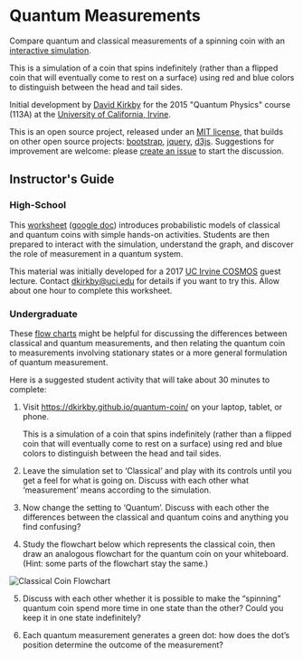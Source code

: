 # Quantum Measurements

Compare quantum and classical measurements of a spinning coin with an
[interactive simulation](https://dkirkby.github.io/quantum-coin/).

This is a simulation of a coin that spins indefinitely (rather than a flipped coin that will eventually come to rest on a surface) using red and blue colors to distinguish between the head and tail sides.

Initial development by [David Kirkby](https://github.com/dkirkby) for the 2015 "Quantum Physics" course (113A) at the [University of California, Irvine](https://uci.edu).

This is an open source project, released under an [MIT license](https://dkirkby.github.io/quantum-coin/LICENSE.txt), that builds on other open source projects: [bootstrap](https://getbootstrap.com/), [jquery](https://jquery.com/), [d3js](https://d3js.org/).  Suggestions for improvement are welcome: please [create an issue](https://github.com/dkirkby/quantum-coin/issues) to start the discussion.

## Instructor's Guide

### High-School

This [worksheet](worksheet.pdf) ([google doc](https://docs.google.com/document/d/1DEWXUu6ZPDZRkrM1HnrpYIPooglALVOK-nNGA__wWOA/edit?usp=sharing)) introduces probabilistic models of classical and quantum coins with simple hands-on activities. Students are then prepared to interact with the simulation, understand the graph, and discover the role of measurement in a quantum system.

This material was initially developed for a 2017 [UC Irvine COSMOS](http://www.cosmos.uci.edu/) guest lecture.  Contact dkirkby@uci.edu for details if you want to try this.  Allow about one hour to complete this worksheet.

### Undergraduate

These [flow charts](https://dkirkby.github.io/quantum-coin/about.html) might be helpful for discussing the differences between classical and quantum measurements, and then relating the quantum coin to measurements involving stationary states or a more general formulation of quantum measurement.

Here is a suggested student activity that will take about 30 minutes to complete:

1. Visit https://dkirkby.github.io/quantum-coin/ on your laptop, tablet, or phone.

   This is a simulation of a coin that spins indefinitely (rather than a flipped coin that will eventually come to rest on a surface) using red and blue colors to distinguish between the head and tail sides.

2. Leave the simulation set to ‘Classical’ and play with its controls until you get a feel for what is going on. Discuss with each other what ‘measurement’ means according to the simulation.

3. Now change the setting to ‘Quantum’. Discuss with each other the differences between the classical and quantum coins and anything you find confusing?

4. Study the flowchart below which represents the classical coin, then draw an analogous flowchart for the quantum coin on your whiteboard. (Hint: some parts of the flowchart stay the same.)

![Classical Coin Flowchart](https://dkirkby.github.io/quantum-coin/img/classical_flow.png)

5. Discuss with each other whether it is possible to make the “spinning” quantum coin spend more time in one state than the other? Could you keep it in one state indefinitely?

6. Each quantum measurement generates a green dot: how does the dot’s position determine the outcome of the measurement?
